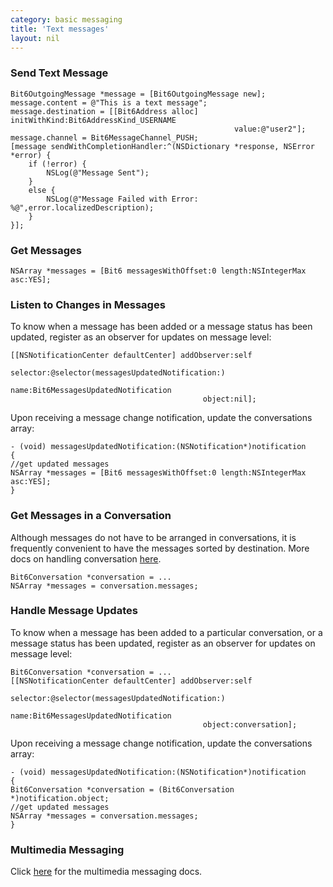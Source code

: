 ```yaml
---
category: basic messaging
title: 'Text messages'
layout: nil
---
```


### Send Text Message

```objc
Bit6OutgoingMessage *message = [Bit6OutgoingMessage new];
message.content = @"This is a text message";
message.destination = [[Bit6Address alloc] initWithKind:Bit6AddressKind_USERNAME 
                                                  value:@"user2"];
message.channel = Bit6MessageChannel_PUSH;
[message sendWithCompletionHandler:^(NSDictionary *response, NSError *error) {
    if (!error) {
        NSLog(@"Message Sent");
    }
    else {
        NSLog(@"Message Failed with Error: %@",error.localizedDescription);
    }
}];
```

### Get Messages

```objc
NSArray *messages = [Bit6 messagesWithOffset:0 length:NSIntegerMax asc:YES];
```

### Listen to Changes in Messages 

To know when a message has been added or a message status has been updated, register as an observer for updates on message level:

```objc
[[NSNotificationCenter defaultCenter] addObserver:self 
                                         selector:@selector(messagesUpdatedNotification:) 
                                             name:Bit6MessagesUpdatedNotification 
                                           object:nil];
```

Upon receiving a message change notification, update the conversations array:

```objc
- (void) messagesUpdatedNotification:(NSNotification*)notification
{
//get updated messages
NSArray *messages = [Bit6 messagesWithOffset:0 length:NSIntegerMax asc:YES];
} 
```

### Get Messages in a Conversation

Although messages do not have to be arranged in conversations, it is frequently convenient to have the messages sorted by destination. More docs on handling conversation [here](#/messaging-conversations).

```objc
Bit6Conversation *conversation = ...
NSArray *messages = conversation.messages;
```

### Handle Message Updates

To know when a message has been added to a particular conversation, or a message status has been updated, register as an observer for updates on message level:

```objc
Bit6Conversation *conversation = ...
[[NSNotificationCenter defaultCenter] addObserver:self 
                                         selector:@selector(messagesUpdatedNotification:) 
                                             name:Bit6MessagesUpdatedNotification 
                                           object:conversation];
```

Upon receiving a message change notification, update the conversations array:

```objc
- (void) messagesUpdatedNotification:(NSNotification*)notification
{
Bit6Conversation *conversation = (Bit6Conversation *)notification.object;
//get updated messages
NSArray *messages = conversation.messages;
} 
```

### Multimedia Messaging

Click [here](#/messaging-multimedia) for the multimedia messaging docs.